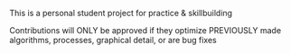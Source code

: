 This is a personal student project for practice & skillbuilding

Contributions will ONLY be approved if they optimize PREVIOUSLY made algorithms, processes, graphical detail, or are bug fixes
